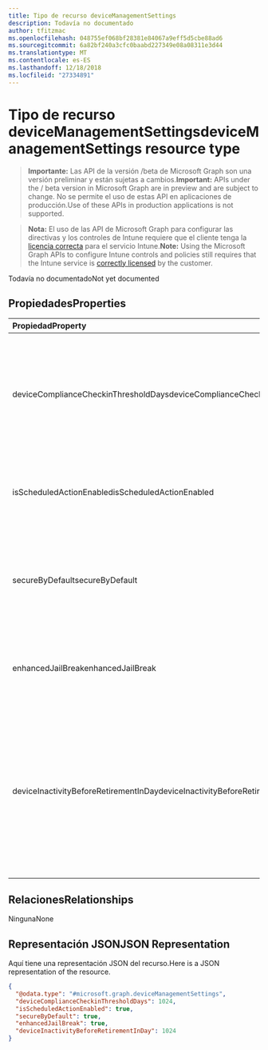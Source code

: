 ```yaml
---
title: Tipo de recurso deviceManagementSettings
description: Todavía no documentado
author: tfitzmac
ms.openlocfilehash: 048755ef068bf28381e84067a9eff5d5cbe88ad6
ms.sourcegitcommit: 6a82bf240a3cfc0baabd227349e08a08311e3d44
ms.translationtype: MT
ms.contentlocale: es-ES
ms.lasthandoff: 12/18/2018
ms.locfileid: "27334891"
---
```

# <a name="devicemanagementsettings-resource-type"></a><span data-ttu-id="c0ea1-103">Tipo de recurso deviceManagementSettings</span><span class="sxs-lookup"><span data-stu-id="c0ea1-103">deviceManagementSettings resource type</span></span>

> <span data-ttu-id="c0ea1-104">**Importante:** Las API de la versión /beta de Microsoft Graph son una versión preliminar y están sujetas a cambios.</span><span class="sxs-lookup"><span data-stu-id="c0ea1-104">**Important:** APIs under the / beta version in Microsoft Graph are in preview and are subject to change.</span></span> <span data-ttu-id="c0ea1-105">No se permite el uso de estas API en aplicaciones de producción.</span><span class="sxs-lookup"><span data-stu-id="c0ea1-105">Use of these APIs in production applications is not supported.</span></span>

> <span data-ttu-id="c0ea1-106">**Nota:** El uso de las API de Microsoft Graph para configurar las directivas y los controles de Intune requiere que el cliente tenga la [licencia correcta](https://go.microsoft.com/fwlink/?linkid=839381) para el servicio Intune.</span><span class="sxs-lookup"><span data-stu-id="c0ea1-106">**Note:** Using the Microsoft Graph APIs to configure Intune controls and policies still requires that the Intune service is [correctly licensed](https://go.microsoft.com/fwlink/?linkid=839381) by the customer.</span></span>

<span data-ttu-id="c0ea1-107">Todavía no documentado</span><span class="sxs-lookup"><span data-stu-id="c0ea1-107">Not yet documented</span></span>
## <a name="properties"></a><span data-ttu-id="c0ea1-108">Propiedades</span><span class="sxs-lookup"><span data-stu-id="c0ea1-108">Properties</span></span>
|<span data-ttu-id="c0ea1-109">Propiedad</span><span class="sxs-lookup"><span data-stu-id="c0ea1-109">Property</span></span>|<span data-ttu-id="c0ea1-110">Tipo</span><span class="sxs-lookup"><span data-stu-id="c0ea1-110">Type</span></span>|<span data-ttu-id="c0ea1-111">Descripción</span><span class="sxs-lookup"><span data-stu-id="c0ea1-111">Description</span></span>|
|:---|:---|:---|
|<span data-ttu-id="c0ea1-112">deviceComplianceCheckinThresholdDays</span><span class="sxs-lookup"><span data-stu-id="c0ea1-112">deviceComplianceCheckinThresholdDays</span></span>|<span data-ttu-id="c0ea1-113">Int32</span><span class="sxs-lookup"><span data-stu-id="c0ea1-113">Int32</span></span>|<span data-ttu-id="c0ea1-114">El número de días que se permite a un dispositivo continuar sin registrarse para seguir siendo compatible.</span><span class="sxs-lookup"><span data-stu-id="c0ea1-114">The number of days a device is allowed to go without checking in to remain compliant.</span></span> <span data-ttu-id="c0ea1-115">Valores válidos de 0 a 120</span><span class="sxs-lookup"><span data-stu-id="c0ea1-115">Valid values 0 to 120</span></span>|
|<span data-ttu-id="c0ea1-116">isScheduledActionEnabled</span><span class="sxs-lookup"><span data-stu-id="c0ea1-116">isScheduledActionEnabled</span></span>|<span data-ttu-id="c0ea1-117">Booleano</span><span class="sxs-lookup"><span data-stu-id="c0ea1-117">Boolean</span></span>|<span data-ttu-id="c0ea1-118">Es la característica que está o no habilitada para la acción programada para la regla.</span><span class="sxs-lookup"><span data-stu-id="c0ea1-118">Is feature enabled or not for scheduled action for rule.</span></span>|
|<span data-ttu-id="c0ea1-119">secureByDefault</span><span class="sxs-lookup"><span data-stu-id="c0ea1-119">secureByDefault</span></span>|<span data-ttu-id="c0ea1-120">Booleano</span><span class="sxs-lookup"><span data-stu-id="c0ea1-120">Boolean</span></span>|<span data-ttu-id="c0ea1-121">Cuando es true, el dispositivo debe ser no compatible cuando no hay ninguna directiva de cumplimiento dirigida</span><span class="sxs-lookup"><span data-stu-id="c0ea1-121">Device should be noncompliant when there is no compliance policy targeted when this is true</span></span>|
|<span data-ttu-id="c0ea1-122">enhancedJailBreak</span><span class="sxs-lookup"><span data-stu-id="c0ea1-122">enhancedJailBreak</span></span>|<span data-ttu-id="c0ea1-123">Boolean</span><span class="sxs-lookup"><span data-stu-id="c0ea1-123">Boolean</span></span>|<span data-ttu-id="c0ea1-124">Es la característica habilitada o no para la detección de jailbreak de mejorada.</span><span class="sxs-lookup"><span data-stu-id="c0ea1-124">Is feature enabled or not for enhanced jailbreak detection.</span></span>|
|<span data-ttu-id="c0ea1-125">deviceInactivityBeforeRetirementInDay</span><span class="sxs-lookup"><span data-stu-id="c0ea1-125">deviceInactivityBeforeRetirementInDay</span></span>|<span data-ttu-id="c0ea1-126">Int32</span><span class="sxs-lookup"><span data-stu-id="c0ea1-126">Int32</span></span>|<span data-ttu-id="c0ea1-127">Cuando el dispositivo no busca un número especificado de días, es posible que se quiten los datos de la compañía y el dispositivo no estará en administración.</span><span class="sxs-lookup"><span data-stu-id="c0ea1-127">When the device does not check in for specified number of days, the company data might be removed and the device will not be under management.</span></span> <span data-ttu-id="c0ea1-128">Valores válidos 30 a 270</span><span class="sxs-lookup"><span data-stu-id="c0ea1-128">Valid values 30 to 270</span></span>|

## <a name="relationships"></a><span data-ttu-id="c0ea1-129">Relaciones</span><span class="sxs-lookup"><span data-stu-id="c0ea1-129">Relationships</span></span>
<span data-ttu-id="c0ea1-130">Ninguna</span><span class="sxs-lookup"><span data-stu-id="c0ea1-130">None</span></span>
## <a name="json-representation"></a><span data-ttu-id="c0ea1-131">Representación JSON</span><span class="sxs-lookup"><span data-stu-id="c0ea1-131">JSON Representation</span></span>
<span data-ttu-id="c0ea1-132">Aquí tiene una representación JSON del recurso.</span><span class="sxs-lookup"><span data-stu-id="c0ea1-132">Here is a JSON representation of the resource.</span></span>
<!-- {
  "blockType": "resource",
  "@odata.type": "microsoft.graph.deviceManagementSettings"
}
-->
``` json
{
  "@odata.type": "#microsoft.graph.deviceManagementSettings",
  "deviceComplianceCheckinThresholdDays": 1024,
  "isScheduledActionEnabled": true,
  "secureByDefault": true,
  "enhancedJailBreak": true,
  "deviceInactivityBeforeRetirementInDay": 1024
}
```





